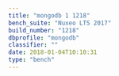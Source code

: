 ```yaml
---
title: "mongodb 1 1218"
bench_suite: "Nuxeo LTS 2017"
build_number: "1218"
dbprofile: "mongodb"
classifier: ""
date: 2018-01-04T10:10:31
type: "bench"
---
```

